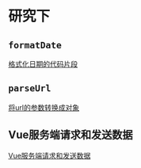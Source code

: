 # 研究下
## `formatDate`
[格式化日期的代码片段](./js/formatDate.js)
## `parseUrl`
[将url的参数转换成对象](./js/parseUrl.js)
## Vue服务端请求和发送数据
[Vue服务端请求和发送数据](./js/vueData.js)